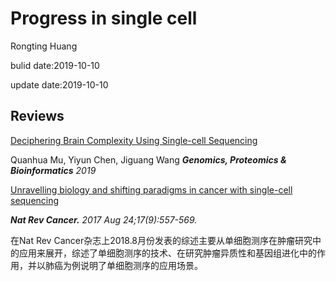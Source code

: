 # Progress in single cell
Rongting Huang

bulid date:2019-10-10

update date:2019-10-10
## Reviews
[Deciphering Brain Complexity Using Single-cell Sequencing](https://doi.org/10.1016/j.gpb.2018.07.007)

Quanhua Mu, Yiyun Chen, Jiguang Wang
***Genomics, Proteomics & Bioinformatics** 2019*

[Unravelling biology and shifting paradigms in cancer with single-cell sequencing](https://www.nature.com/articles/nrc.2017.58)

***Nat Rev Cancer.** 2017 Aug 24;17(9):557-569.*

在Nat Rev Cancer杂志上2018.8月份发表的综述主要从单细胞测序在肿瘤研究中的应用来展开，综述了单细胞测序的技术、在研究肿瘤异质性和基因组进化中的作用，并以肺癌为例说明了单细胞测序的应用场景。
